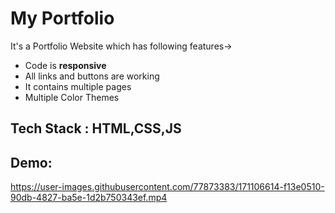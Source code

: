 # My Portfolio
It's a Portfolio Website which has following features->
- Code is **responsive**
- All links and buttons are working
- It contains multiple pages
- Multiple Color Themes

## Tech Stack : HTML,CSS,JS

## Demo:


https://user-images.githubusercontent.com/77873383/171106614-f13e0510-90db-4827-ba5e-1d2b750343ef.mp4

